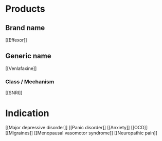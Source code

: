 # Products

## Brand name
[[Effexor]]

## Generic name
[[Venlafaxine]]

### Class / Mechanism
[[SNRI]]

# Indication
[[Major depressive disorder]]
[[Panic disorder]]
[[Anxiety]]
[[OCD]]
[[Migraines]]
[[Menopausal vasomotor syndrome]]
[[Neuropathic pain]]